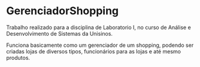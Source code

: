 # GerenciadorShopping
Trabalho realizado para a disciplina de Laboratorio I, no curso de Análise e Desenvolvimento de Sistemas da Unisinos.

Funciona basicamente como um gerenciador de um shopping, podendo ser criadas lojas de diversos tipos, funcionários para as lojas e até mesmo produtos.

